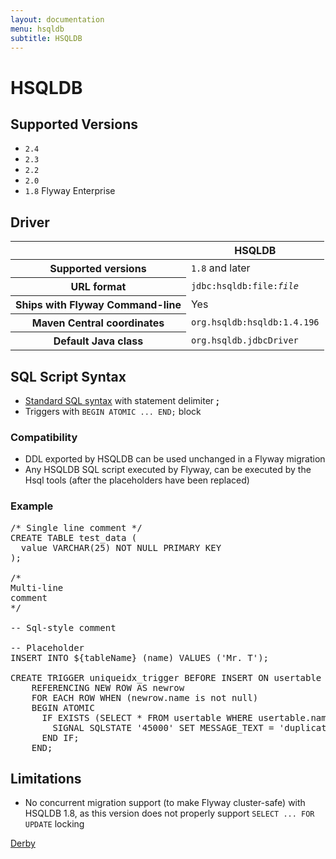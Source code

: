 ```yaml
---
layout: documentation
menu: hsqldb
subtitle: HSQLDB
---
```

# HSQLDB

## Supported Versions

- `2.4`
- `2.3`
- `2.2`
- `2.0`
- `1.8` <span class="label label-primary">Flyway Enterprise</span>

## Driver

<table class="table">
<thead>
<tr>
<th></th>
<th>HSQLDB</th>
</tr>
</thead>
<tr>
<th>Supported versions</th>
<td><code>1.8</code> and later</td>
</tr>
<tr>
<th>URL format</th>
<td><code>jdbc:hsqldb:file:<i>file</i></code></td>
</tr>
<tr>
<th>Ships with Flyway Command-line</th>
<td>Yes</td>
</tr>
<tr>
<th>Maven Central coordinates</th>
<td><code>org.hsqldb:hsqldb:1.4.196</code></td>
</tr>
<tr>
<th>Default Java class</th>
<td><code>org.hsqldb.jdbcDriver</code></td>
</tr>
</table>

## SQL Script Syntax

- [Standard SQL syntax](/documentation/migration/sql#syntax) with statement delimiter **;**
- Triggers with `BEGIN ATOMIC ... END;` block

### Compatibility
    
- DDL exported by HSQLDB can be used unchanged in a Flyway migration
- Any HSQLDB SQL script executed by Flyway, can be executed by the Hsql tools (after the placeholders have been replaced)

### Example

<pre class="prettyprint">/* Single line comment */
CREATE TABLE test_data (
  value VARCHAR(25) NOT NULL PRIMARY KEY
);

/*
Multi-line
comment
*/

-- Sql-style comment

-- Placeholder
INSERT INTO ${tableName} (name) VALUES (&#x27;Mr. T&#x27;);

CREATE TRIGGER uniqueidx_trigger BEFORE INSERT ON usertable
	REFERENCING NEW ROW AS newrow
    FOR EACH ROW WHEN (newrow.name is not null)
	BEGIN ATOMIC
      IF EXISTS (SELECT * FROM usertable WHERE usertable.name = newrow.name) THEN
        SIGNAL SQLSTATE '45000' SET MESSAGE_TEXT = 'duplicate name';
      END IF;
    END;</pre>

## Limitations

- No concurrent migration support (to make Flyway cluster-safe) with HSQLDB 1.8, as this version does not properly support `SELECT ... FOR UPDATE` locking

<p class="next-steps">
    <a class="btn btn-primary" href="/documentation/database/derby">Derby <i class="fa fa-arrow-right"></i></a>
</p>